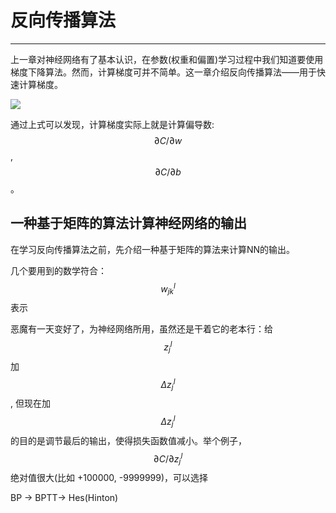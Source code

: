 #  反向传播算法


---

上一章对神经网络有了基本认识，在参数(权重和偏置)学习过程中我们知道要使用梯度下降算法。然而，计算梯度可并不简单。这一章介绍反向传播算法——用于快速计算梯度。


![](https://ooo.0o0.ooo/2015/11/10/5641ec00a6aff.png)

通过上式可以发现，计算梯度实际上就是计算偏导数:$$\partial C / \partial w$$, $$\partial C / \partial b$$。



## 一种基于矩阵的算法计算神经网络的输出

在学习反向传播算法之前，先介绍一种基于矩阵的算法来计算NN的输出。

几个要用到的数学符合：$$w_{jk}^{l} $$表示


恶魔有一天变好了，为神经网络所用，虽然还是干着它的老本行：给$$z_{j}^{l}$$加$$\Delta z_{j}^{l}$$, 但现在加$$\Delta z_{j}^{l}$$的目的是调节最后的输出，使得损失函数值减小。举个例子，$$\partial C/ \partial z_{j}^{l}$$绝对值很大(比如 +100000, -9999999)，可以选择


BP -> BPTT-> Hes(Hinton)